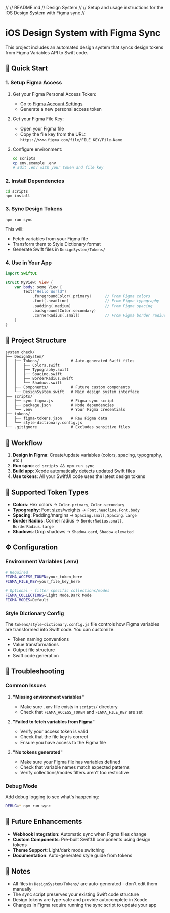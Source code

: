 //
//  README.md
//  Design System
//
//  Setup and usage instructions for the iOS Design System with Figma sync
//

# iOS Design System with Figma Sync

This project includes an automated design system that syncs design tokens from Figma Variables API to Swift code.

## 🚀 Quick Start

### 1. Setup Figma Access

1. Get your Figma Personal Access Token:
   - Go to [Figma Account Settings](https://www.figma.com/developers/api#access-tokens)
   - Generate a new personal access token

2. Get your Figma File Key:
   - Open your Figma file
   - Copy the file key from the URL: `https://www.figma.com/file/FILE_KEY/File-Name`

3. Configure environment:
   ```bash
   cd scripts
   cp env.example .env
   # Edit .env with your token and file key
   ```

### 2. Install Dependencies

```bash
cd scripts
npm install
```

### 3. Sync Design Tokens

```bash
npm run sync
```

This will:
- Fetch variables from your Figma file
- Transform them to Style Dictionary format
- Generate Swift files in `DesignSystem/Tokens/`

### 4. Use in Your App

```swift
import SwiftUI

struct MyView: View {
    var body: some View {
        Text("Hello World")
            .foregroundColor(.primary)      // From Figma colors
            .font(.headline)                // From Figma typography
            .padding(.medium)               // From Figma spacing
            .background(Color.secondary)
            .cornerRadius(.small)           // From Figma border radius
    }
}
```

## 📁 Project Structure

```
system check/
├── DesignSystem/
│   ├── Tokens/              # Auto-generated Swift files
│   │   ├── Colors.swift
│   │   ├── Typography.swift
│   │   ├── Spacing.swift
│   │   ├── BorderRadius.swift
│   │   └── Shadows.swift
│   ├── Components/          # Future custom components
│   └── DesignSystem.swift   # Main design system interface
├── scripts/
│   ├── sync-figma.js        # Figma sync script
│   ├── package.json         # Node dependencies
│   └── .env                 # Your Figma credentials
├── tokens/
│   ├── figma-tokens.json    # Raw Figma data
│   └── style-dictionary.config.js
└── .gitignore               # Excludes sensitive files
```

## 🔄 Workflow

1. **Design in Figma**: Create/update variables (colors, spacing, typography, etc.)
2. **Run sync**: `cd scripts && npm run sync`
3. **Build app**: Xcode automatically detects updated Swift files
4. **Use tokens**: All your SwiftUI code uses the latest design tokens

## 🎨 Supported Token Types

- **Colors**: Hex colors → `Color.primary`, `Color.secondary`
- **Typography**: Font sizes/weights → `Font.headline`, `Font.body`
- **Spacing**: Padding/margins → `Spacing.small`, `Spacing.large`
- **Border Radius**: Corner radius → `BorderRadius.small`, `BorderRadius.large`
- **Shadows**: Drop shadows → `Shadow.card`, `Shadow.elevated`

## ⚙️ Configuration

### Environment Variables (.env)

```bash
# Required
FIGMA_ACCESS_TOKEN=your_token_here
FIGMA_FILE_KEY=your_file_key_here

# Optional - filter specific collections/modes
FIGMA_COLLECTIONS=Light Mode,Dark Mode
FIGMA_MODES=Default
```

### Style Dictionary Config

The `tokens/style-dictionary.config.js` file controls how Figma variables are transformed into Swift code. You can customize:

- Token naming conventions
- Value transformations
- Output file structure
- Swift code generation

## 🔧 Troubleshooting

### Common Issues

1. **"Missing environment variables"**
   - Make sure `.env` file exists in `scripts/` directory
   - Check that `FIGMA_ACCESS_TOKEN` and `FIGMA_FILE_KEY` are set

2. **"Failed to fetch variables from Figma"**
   - Verify your access token is valid
   - Check that the file key is correct
   - Ensure you have access to the Figma file

3. **"No tokens generated"**
   - Make sure your Figma file has variables defined
   - Check that variable names match expected patterns
   - Verify collections/modes filters aren't too restrictive

### Debug Mode

Add debug logging to see what's happening:

```bash
DEBUG=* npm run sync
```

## 🚀 Future Enhancements

- **Webhook Integration**: Automatic sync when Figma files change
- **Custom Components**: Pre-built SwiftUI components using design tokens
- **Theme Support**: Light/dark mode switching
- **Documentation**: Auto-generated style guide from tokens

## 📝 Notes

- All files in `DesignSystem/Tokens/` are auto-generated - don't edit them manually
- The sync script preserves your existing Swift code structure
- Design tokens are type-safe and provide autocomplete in Xcode
- Changes in Figma require running the sync script to update your app
